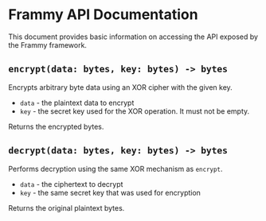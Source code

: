 # Frammy API Documentation

This document provides basic information on accessing the API exposed by the Frammy framework.

## `encrypt(data: bytes, key: bytes) -> bytes`

Encrypts arbitrary byte data using an XOR cipher with the given key.

- `data` - the plaintext data to encrypt
- `key` - the secret key used for the XOR operation. It must not be empty.

Returns the encrypted bytes.

## `decrypt(data: bytes, key: bytes) -> bytes`

Performs decryption using the same XOR mechanism as `encrypt`.

- `data` - the ciphertext to decrypt
- `key` - the same secret key that was used for encryption

Returns the original plaintext bytes.

